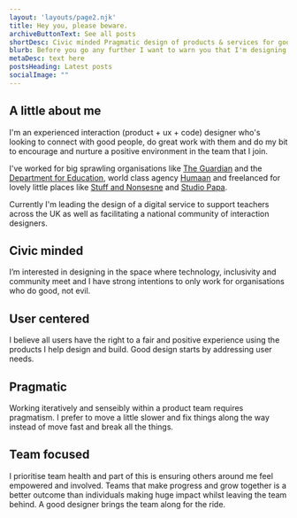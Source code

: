 ```yaml
---
layout: 'layouts/page2.njk'
title: Hey you, please beware.
archiveButtonText: See all posts
shortDesc: Civic minded Pragmatic design of products & services for good, not evil*
blurb: Before you go any further I want to warn you that I'm designing and building this site in the open.<br><br>Why? Because I want to to share it with you, and if I wait until I'm finished you'll never see it! In the spirit of iterative design, tread wearily my friend and don't mind the typos, bugs and less polished bits.
metaDesc: text here
postsHeading: Latest posts
socialImage: ""
---
```


## A little about me

I'm an experienced interaction (product + ux + code) designer who's looking to connect with good people, do great work with them and do my bit to encourage and nurture a positive environment in the team that I join.

I've worked for big sprawling organisations like [The Guardian](https://www.theguardian.com/uk) and the [Department for Education](https://www.gov.uk/government/organisations/department-for-education), world class agency [Humaan](http://humaan.com/) and freelanced for lovely little places like [Stuff and Nonsesne](https://stuffandnonsense.co.uk/) and [Studio Papa](https://studiopapa.com.au/).

Currently I'm leading the design of a digital service to support teachers across the UK as well as facilitating a national community of interaction designers.

## Civic minded

I’m interested in designing in the space where technology, inclusivity and community meet and I have strong intentions to only work for organisations who do good, not evil. 

## User centered

I believe all users have the right to a fair and positive experience using the products I help design and build. Good design starts by addressing user needs.

## Pragmatic

Working iteratively and senseibly within a product team requires pragmatism. I prefer to move a little slower and fix things along the way instead of move fast and break all the things.

## Team focused

I prioritise team health and part of this is ensuring others around me feel empowered and involved. Teams that make progress and grow together is a better outcome than individuals making huge impact whilst leaving the team behind. A good designer brings the team along for the ride.


